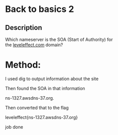 # Back to basics 2

## Description

Which nameserver is the SOA (Start of Authority) for the [leveleffect.com](https://www.leveleffect.com/) domain?

# Method:

I used dig to output information about the site

Then found the SOA in that information

ns-1327.awsdns-37.org.

Then converted that to the flag

leveleffect{ns-1327.awsdns-37.org}

job done

